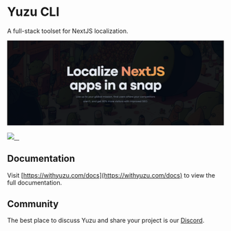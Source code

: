 # Yuzu CLI

A full-stack toolset for NextJS localization.

![landing page image](public/landing-page.png)

<p>
  <a aria-label="Yuzu logo" href="https://withyuzu.com">
    <img src="https://img.shields.io/badge/Radish_Workshop-000000?style=for-the-badge">
  </a>
  <a aria-label="NPM version" href="https://www.npmjs.com/package/withyuzu">
    <img alt="" src="https://img.shields.io/npm/v/withyuzu.svg?style=for-the-badge&labelColor=000000">
  </a>
  <a aria-label="License" href="https://github.com/radishworkshop/yuzu/blob/main/LICENSE.md">
    <img alt="" src="https://img.shields.io/npm/l/withyuzu.svg?style=for-the-badge&labelColor=000000">
  </a>
  <a aria-label="Join the community on Discord" href="https://withyuzu.com/discord">
    <img alt="" src="https://img.shields.io/badge/Join%20the%20community-blueviolet.svg?style=for-the-badge">
  </a>
</p>

## Documentation

Visit [https://withyuzu.com/docs](https://withyuzu.com/docs) to view the full documentation.

## Community

The best place to discuss Yuzu and share your project is our [Discord](https://www.withyuzu.com/discord). 
